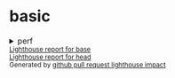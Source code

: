 # basic

<!-- Generated by @jsenv/github-pull-request-lighthouse-impact -->
<!-- base-gist-id=base -->
<!-- head-gist-id=head -->

<details>
  <summary>perf</summary>
  <table>
    <thead>
      <tr>
        <th nowrap>Audit</th>
        <th nowrap>Diff</th>
        <th nowrap>base</th>
        <th nowrap>head</th>
        <th nowrap>Description</th>
      </tr>
    </thead>
    <tbody>
      <tr>
        <td nowrap>Score</td>
        <td nowrap>+0.1</td>
        <td nowrap>0.8</td>
        <td nowrap>0.9</td>
        <td nowrap>Total perf score<td>
      </tr>
      <tr>
        <td nowrap>whatever</td>
        <td nowrap>+0.2</td>
        <td nowrap>0.5</td>
        <td nowrap>0.7</td>
        <td nowrap>whatever description</td>
      </tr>
      <tr>
        <td nowrap>foo</td>
        <td nowrap>✔</td>
        <td nowrap>☓</td>
        <td nowrap>✔</td>
        <td nowrap>foo description</td>
      </tr>
    </tbody>
  </table>
</details>

<sub>
  <a href="https://googlechrome.github.io/lighthouse/viewer/?gist=base">Lighthouse report for base</a>
</sub>
<br />
<sub>
  <a href="https://googlechrome.github.io/lighthouse/viewer/?gist=head">Lighthouse report for head</a>
</sub>
<br />
<sub>
  Generated by <a href="https://github.com/jsenv/jsenv-github-pull-request-lighthouse-impact">github pull request lighthouse impact</a>
</sub>
